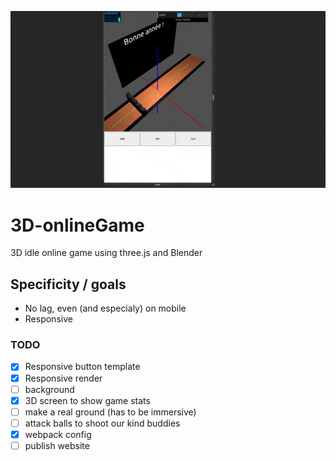 ![](avancement.gif)

# 3D-onlineGame
3D idle online game using three.js and Blender

## Specificity / goals

- No lag, even (and especialy) on mobile
- Responsive

### TODO

- [x] Responsive button template
- [x] Responsive render
- [ ] background
- [x] 3D screen to show game stats
- [ ] make a real ground (has to be immersive)
- [ ] attack balls to shoot our kind buddies
- [x] webpack config
- [ ] publish website
